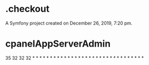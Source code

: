 .checkout
=========

A Symfony project created on December 26, 2019, 7:20 pm.
# cpanelAppServerAdmin
35
32
32
32
 * 
 * 
 * 
 * 
 * 
 * 
 * 
 * 
 * 
 * 
 * 
 * 
 * 
 * 
 * 
 * 
 * 
 * 
 * 
 * 
 * 
 * 
 * 
 * 
 * 
 * 
 * 
 * 
 * 
 * 
 * 
 * 
